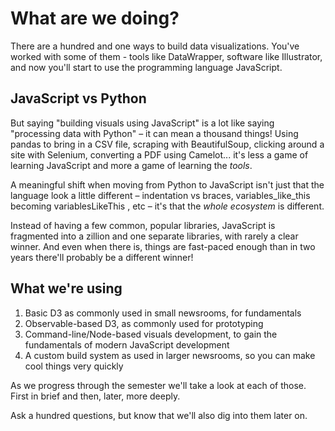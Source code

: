 # What are we doing?

There are a hundred and one ways to build data visualizations. You've worked with some of them - tools like DataWrapper, software like Illustrator, and now you'll start to use the programming language JavaScript.

## JavaScript vs Python

But saying "building visuals using JavaScript" is a lot like saying "processing data with Python" – it can mean a thousand things! Using pandas to bring in a CSV file, scraping with BeautifulSoup, clicking around a site with Selenium, converting a PDF using Camelot... it's less a game of learning JavaScript and more a game of learning the *tools*.

A meaningful shift when moving from Python to JavaScript isn't just that the language look a little different – indentation vs braces, variables_like_this becoming variablesLikeThis , etc – it's that the *whole ecosystem* is different.

Instead of having a few common, popular libraries, JavaScript is fragmented into a zillion and one separate libraries, with rarely a clear winner. And even when there is, things are fast-paced enough than in two years there'll probably be a different winner!

## What we're using

1. Basic D3 as commonly used in small newsrooms, for fundamentals
2. Observable-based D3, as commonly used for prototyping
3. Command-line/Node-based visuals development, to gain the fundamentals of modern JavaScript development 
4. A custom build system as used in larger newsrooms, so you can make cool things very quickly

As we progress through the semester we'll take a look at each of those. First in brief and then, later, more deeply.

Ask a hundred questions, but know that we'll also dig into them later on.

